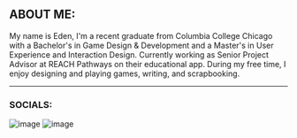 ## ABOUT ME:
My name is Eden, I'm a recent graduate from Columbia College Chicago with a Bachelor's in Game Design & Development and a Master's in User Experience and Interaction Design. 
Currently working as Senior Project Advisor at REACH Pathways on their educational app.
During my free time, I enjoy designing and playing games, writing, and scrapbooking. 

***
### SOCIALS:

![image]({https://img.shields.io/badge/LinkedIn-0077B5?style=for-the-badge&logo=linkedin&logoColor=white})
![image]({BadgeURLHere})


<!--
**Eszopa02/Eszopa02** is a ✨ _special_ ✨ repository because its `README.md` (this file) appears on your GitHub profile.

Here are some ideas to get you started:

- 🔭 I’m currently working on ...
- 🌱 I’m currently learning ...
- 👯 I’m looking to collaborate on ...
- 🤔 I’m looking for help with ...
- 💬 Ask me about ...
- 📫 How to reach me: ...
- 😄 Pronouns: ...
- ⚡ Fun fact: ...
-->
